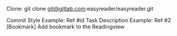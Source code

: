 Clone:
git clone git@gitlab.com:easyreader/easyreader.git

Commit Style Example:
Ref #id Task Description
Example: Ref #2 [Bookmark] Add bookmark to the Readingview